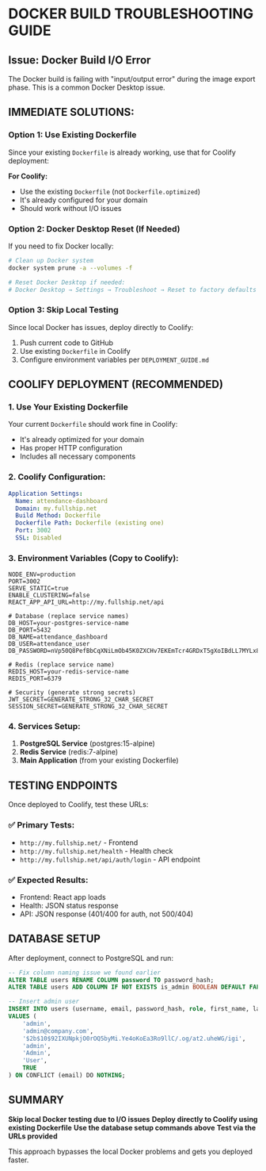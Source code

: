 # DOCKER BUILD TROUBLESHOOTING GUIDE

## Issue: Docker Build I/O Error

The Docker build is failing with "input/output error" during the image export phase. This is a common Docker Desktop issue.

## IMMEDIATE SOLUTIONS:

### Option 1: Use Existing Dockerfile
Since your existing `Dockerfile` is already working, use that for Coolify deployment:

**For Coolify:**
- Use the existing `Dockerfile` (not `Dockerfile.optimized`)
- It's already configured for your domain
- Should work without I/O issues

### Option 2: Docker Desktop Reset (If Needed)
If you need to fix Docker locally:

```bash
# Clean up Docker system
docker system prune -a --volumes -f

# Reset Docker Desktop if needed:
# Docker Desktop → Settings → Troubleshoot → Reset to factory defaults
```

### Option 3: Skip Local Testing
Since local Docker has issues, deploy directly to Coolify:
1. Push current code to GitHub
2. Use existing `Dockerfile` in Coolify
3. Configure environment variables per `DEPLOYMENT_GUIDE.md`

## COOLIFY DEPLOYMENT (RECOMMENDED)

### 1. Use Your Existing Dockerfile
Your current `Dockerfile` should work fine in Coolify:
- It's already optimized for your domain
- Has proper HTTP configuration
- Includes all necessary components

### 2. Coolify Configuration:
```yaml
Application Settings:
  Name: attendance-dashboard
  Domain: my.fullship.net  
  Build Method: Dockerfile
  Dockerfile Path: Dockerfile (existing one)
  Port: 3002
  SSL: Disabled
```

### 3. Environment Variables (Copy to Coolify):
```env
NODE_ENV=production
PORT=3002
SERVE_STATIC=true
ENABLE_CLUSTERING=false
REACT_APP_API_URL=http://my.fullship.net/api

# Database (replace service names)
DB_HOST=your-postgres-service-name
DB_PORT=5432
DB_NAME=attendance_dashboard
DB_USER=attendance_user
DB_PASSWORD=nVp50Q8PefBbCqXNiLmOb45K0ZXCHv7EKEmTcr4GRDxT5gXoIBdLL7MYLx8PGP19

# Redis (replace service name)
REDIS_HOST=your-redis-service-name
REDIS_PORT=6379

# Security (generate strong secrets)
JWT_SECRET=GENERATE_STRONG_32_CHAR_SECRET
SESSION_SECRET=GENERATE_STRONG_32_CHAR_SECRET
```

### 4. Services Setup:
1. **PostgreSQL Service** (postgres:15-alpine)
2. **Redis Service** (redis:7-alpine)  
3. **Main Application** (from your existing Dockerfile)

## TESTING ENDPOINTS

Once deployed to Coolify, test these URLs:

### ✅ Primary Tests:
- `http://my.fullship.net/` - Frontend
- `http://my.fullship.net/health` - Health check
- `http://my.fullship.net/api/auth/login` - API endpoint

### ✅ Expected Results:
- Frontend: React app loads
- Health: JSON status response
- API: JSON response (401/400 for auth, not 500/404)

## DATABASE SETUP

After deployment, connect to PostgreSQL and run:

```sql
-- Fix column naming issue we found earlier
ALTER TABLE users RENAME COLUMN password TO password_hash;
ALTER TABLE users ADD COLUMN IF NOT EXISTS is_admin BOOLEAN DEFAULT FALSE;

-- Insert admin user
INSERT INTO users (username, email, password_hash, role, first_name, last_name, is_admin) 
VALUES (
    'admin',
    'admin@company.com',
    '$2b$10$92IXUNpkjO0rOQ5byMi.Ye4oKoEa3Ro9llC/.og/at2.uheWG/igi',
    'admin',
    'Admin',
    'User',
    TRUE
) ON CONFLICT (email) DO NOTHING;
```

## SUMMARY

**Skip local Docker testing due to I/O issues**
**Deploy directly to Coolify using existing Dockerfile**
**Use the database setup commands above**
**Test via the URLs provided**

This approach bypasses the local Docker problems and gets you deployed faster.
